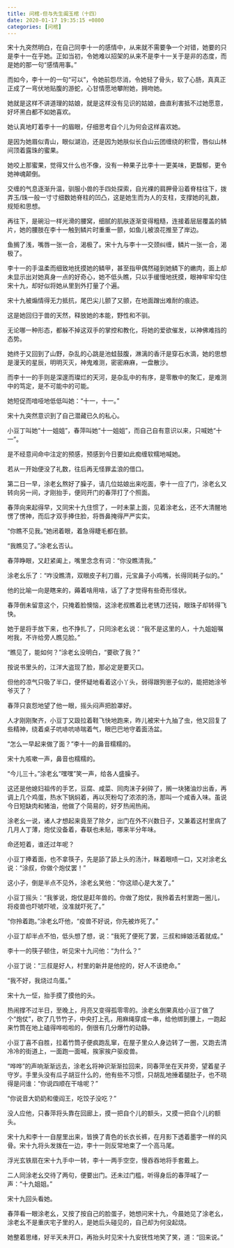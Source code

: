 ```yaml
---
title: 问棺-但与先生阖玉棺（十四）
date: 2020-01-17 19:35:15 +0800
categories: [问棺]
---
```


宋十九突然明白，在自己同李十一的感情中，从来就不需要争一个对错，她要的只是李十一在乎她。正如当初，令她难以招架的从来不是李十一关于是非的态度，而是她的那一句“感情用事。”

而如今，李十一的一句“可以”，令她前怨尽消，令她轻了骨头，软了心肠，真真正正成了一弯伏地贴腹的游蛇，心甘情愿地攀附她，拥吻她。

她就是这样不讲道理的姑娘，就是这样没有见识的姑娘，曲直利害抵不过她愿意，好坏黑白都不如她喜欢。

她认真地盯着李十一的眉眼，仔细思考自个儿为何会这样喜欢她。

是因为她眉似青山，眼似湖泊，还是因为她肤似长白山云团缠绕的积雪，唇似山林间顶着露珠的蜜果。

她咬上那蜜果，觉得又什么也不像，没有一种果子比李十一更美味，更馥郁，更令她神魂颠倒。

交缠的气息逐渐升温，驯服小兽的手四处探索，自光裸的肩胛骨沿着脊柱往下，拨弄玉/珠一般一寸寸细数她脊柱的凹凸，这是她生而为人的支柱，支撑她的礼数，规矩和思想。

再往下，是碗沿一样光滑的腰窝，细腻的肌肤逐渐变得粗糙，连接着层层覆盖的鳞片，她的腰肢在李十一触到鳞片时重重一颤，如鱼儿被浪花推至了岸边。

鱼搁了浅，嘴唇一张一合，渴极了。宋十九与李十一交颈纠缠，鳞片一张一合，渴极了。

李十一的手温柔而细致地抚摸她的鳞甲，甚至指甲偶然碰到她鳞下的嫩肉，面上却未显示出对她真身一点的好奇心，她不低头瞧，只以手缓慢地抚摸，眼神牢牢勾住宋十九，却好似将她从里到外打量了个遍。

宋十九被煽情得无力抵抗，尾巴尖儿颤了又颤，在地面蹭出难耐的痕迹。

这是她回归于兽的天然，释放她的本能，野性和不驯。

无论哪一种形态，都躲不掉这双手的掌控和教化，将她的爱欲催发，以神佛难挡的态势。

她终于又回到了山野，杂乱的心跳是池蛙鼓腹，淋漓的香汗是穿石水滴，她的思想是漫天的星辰，明明灭灭，神鬼难测，密密麻麻，一盘散沙。

而李十一的手则是深邃而璨烂的天河，是杂乱中的有序，是零散中的聚汇，是难测中的笃定，是不可能中的可能。

她短促而喑哑地低低叫她：“十一，十一。”

宋十九突然意识到了自己潜藏已久的私心。

小豆丁叫她“十一姐姐”，春萍叫她“十一姐姐”，而自己自有意识以来，只喊她“十一”。

是不经意间命中注定的预感，预感到今日要如此痴缠软糯地喊她。

若从一开始便没了礼数，往后再无怪罪孟浪的借口。

第二日一早，涂老幺熬好了臊子，请几位姑娘出来吃面，李十一应了门，涂老幺又转向另一间，才刚抬手，便同开门的春萍打了个照面。

春萍向来起得早，又同宋十九住惯了，一时未蒙上面，见着涂老幺，还不大清醒地愣了愣神，而后才双手捧住脸，将唇鼻掩得严严实实。

“你瞧不见我。”她闭着眼，着急得睫毛都在颤。

“我瞧见了。”涂老幺否认。

春萍睁眼，又赶紧阖上，嘴里念念有词：“你没瞧清我。”

涂老幺乐了：“咋没瞧清，双眼皮子利刀眉，元宝鼻子小鸡嘴，长得同耗子似的。”

他的比喻一向是瞎来的，薅着啥用啥，话了了才觉得有些奇形怪状。

春萍倒未留意这个，只掩着脸懊恼，这涂老叔瞧着比老锈刀还钝，眼珠子却转得飞快。

她于是将手放下来，也不挣扎了，只同涂老幺说：“我不是这里的人，十九姐姐嘱咐我，不许给旁人瞧见脸。”

“瞧见了，能如何？”涂老幺没明白，“要砍了我？”

按说书里头的，江洋大盗现了脸，那必定是要灭口。

但他的凉气只吸了半口，便怀疑地看着这小丫头，弱得跟狗崽子似的，能把她涂爷爷灭了？

春萍只哀怨地望了他一眼，摇头闷声把脸罩好。

人才刚刚聚齐，小豆丁又趿拉着鞋飞快地跑来，昨儿被宋十九抽了虫，他又回复了些精神，绕着桌子吭哧吭哧喘着气，眼巴巴地守着面汤盆。

“怎么一早起来做了面？”李十一的鼻音糯糯的。

宋十九咳嗽一声，鼻音也糯糯的。

“今儿三十。”涂老幺“嘿嘿”笑一声，给各人盛臊子。

这还是他媳妇祖传的手艺，豆腐、咸菜、同肉沫子剁碎了，搁一块猪油炒出香，再调上几个鸡蛋，热水下锅焖着，再以芡粉勾了浓浓的汤，那叫一个咸香入味。虽说今日短缺肉和猪油，他做了个简易的，好歹热闹热闹。

涂老幺一说，诸人才想起来竟至了除夕，出门在外不兴数日子，又兼着这村里病了几月人丁薄，炮仗没备着，春联也未贴，哪来半分年味。

命还短着，谁还过年呢？

小豆丁捧着面，也不拿筷子，先是舔了舔上头的汤汁，眯着眼啧一口，又对涂老幺说：“涂叔，你做个炮仗罢！”

这小子，倒是半点不见外，涂老幺笑他：“你这顽心是大发了。”

小豆丁摇头：“我爹说，炮仗是赶年兽的。你做了炮仗，我拎着去村里跑一圈儿，将疫兽也吓唬吓唬，没准就吓死了。”

“你拎着跑。”涂老幺吓他，“疫兽不好说，你先被炸死了。”

小豆丁却半点不怕，低头想了想，说：“我死了便死了罢，三叔和婶娘活着就成。”

李十一的筷子顿住，听见宋十九问他：“为什么？”

小豆丁说：“三叔是好人，村里的新井是他挖的，好人不该绝命。”

“我不好，我烧过鸟蛋。”

宋十九一怔，抬手摸了摸他的头。

热闹撑不过半日，至晚上，月亮又变得孤零零的。涂老幺倒果真给小豆丁做了个“炮仗”，砍了几节竹子，中央打上孔，用麻绳穿成一串，给他绑到腰上，一跑起来竹筒在地上磕得哗啦啦的，倒很有几分爆竹的动静。

小豆丁喜不自胜，拉着竹筒子便疯跑乱窜，在屋子里众人身边转了一圈，又跑去清冷冷的街道上，一面跑一面喊，挨家挨户驱疫兽。

“哗哗”的声响渐渐远去，涂老幺将神识渐渐拉回来，同春萍坐在天井旁，望着星子守岁。手里头没有瓜子胡豆什么的，他有些不习惯，只胡乱地捶着腿肚子，也不晓得是问谁：“你说四顺在干啥呢？”

“你说音大奶奶和傻阎王，吃饺子没吃？”

没人应他，只春萍将头靠在回廊上，摸一把自个儿的额头，又摸一把自个儿的额头。

宋十九和李十一自屋里出来，皆换了青色的长衣长裤，在月影下透着墨字一样的风骨。宋十九将头发拨在一边，李十一则反常地束了一个高马尾。

浮光玄铁扇在宋十九手中一转，李十一两手空空，慢吞吞地将手套戴上。

二人同涂老幺交待了两句，便要出门。还未过门槛，听得身后的春萍喊了一声：“十九姐姐。”

宋十九回头看她。

春萍看一眼涂老幺，又按了按自己的脸蛋子，她想问宋十九，今晨她见了涂老幺，涂老幺不是重庆宅子里的人，是她后头碰见的，自己却为何没起烧。

她整着思绪，好半天未开口，再抬头时见宋十九安抚性地笑了笑，道：“回来说。”


